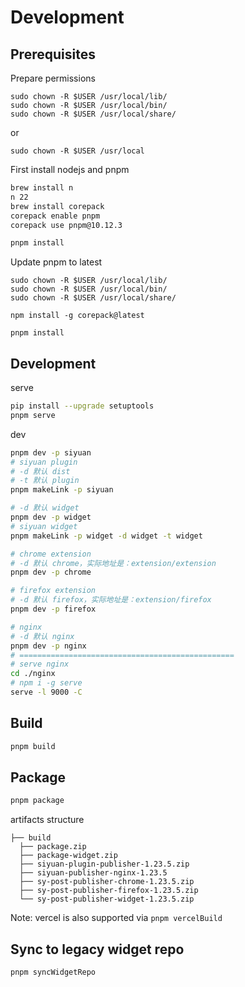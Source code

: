 # Development

## Prerequisites

Prepare permissions

```
sudo chown -R $USER /usr/local/lib/
sudo chown -R $USER /usr/local/bin/
sudo chown -R $USER /usr/local/share/
```

or

```
sudo chown -R $USER /usr/local
```

First install nodejs and pnpm

```bash
brew install n
n 22
brew install corepack
corepack enable pnpm
corepack use pnpm@10.12.3

pnpm install
```

Update pnpm to latest

```
sudo chown -R $USER /usr/local/lib/
sudo chown -R $USER /usr/local/bin/
sudo chown -R $USER /usr/local/share/

npm install -g corepack@latest

pnpm install
```

## Development

serve

```bash
pip install --upgrade setuptools
pnpm serve
```

dev

```bash
pnpm dev -p siyuan
# siyuan plugin
# -d 默认 dist
# -t 默认 plugin
pnpm makeLink -p siyuan

# -d 默认 widget
pnpm dev -p widget
# siyuan widget 
pnpm makeLink -p widget -d widget -t widget

# chrome extension
# -d 默认 chrome，实际地址是：extension/extension
pnpm dev -p chrome

# firefox extension
# -d 默认 firefox，实际地址是：extension/firefox
pnpm dev -p firefox

# nginx
# -d 默认 nginx
pnpm dev -p nginx
# ================================================
# serve nginx
cd ./nginx
# npm i -g serve
serve -l 9000 -C
```

## Build

```bash
pnpm build
```

## Package

```bash
pnpm package
```

artifacts structure

```
├── build
  ├── package.zip
  ├── package-widget.zip
  ├── siyuan-plugin-publisher-1.23.5.zip
  ├── siyuan-publisher-nginx-1.23.5
  ├── sy-post-publisher-chrome-1.23.5.zip
  ├── sy-post-publisher-firefox-1.23.5.zip
  └── sy-post-publisher-widget-1.23.5.zip
```

Note: vercel is also supported via `pnpm vercelBuild`

## Sync to legacy widget repo

```bash
pnpm syncWidgetRepo
```